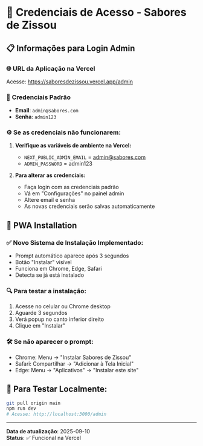 # 🔐 Credenciais de Acesso - Sabores de Zissou

## 📋 Informações para Login Admin

### 🌐 **URL da Aplicação na Vercel**
Acesse: https://saboresdezissou.vercel.app/admin

### 🔑 **Credenciais Padrão**
- **Email**: `admin@sabores.com`
- **Senha**: `admin123`

### ⚙️ **Se as credenciais não funcionarem:**

1. **Verifique as variáveis de ambiente na Vercel:**
   - `NEXT_PUBLIC_ADMIN_EMAIL` = admin@sabores.com
   - `ADMIN_PASSWORD` = admin123

2. **Para alterar as credenciais:**
   - Faça login com as credenciais padrão
   - Vá em "Configurações" no painel admin
   - Altere email e senha
   - As novas credenciais serão salvas automaticamente

## 📱 **PWA Installation**

### ✅ **Novo Sistema de Instalação Implementado:**
- Prompt automático aparece após 3 segundos
- Botão "Instalar" visível
- Funciona em Chrome, Edge, Safari
- Detecta se já está instalado

### 🔍 **Para testar a instalação:**
1. Acesse no celular ou Chrome desktop
2. Aguarde 3 segundos
3. Verá popup no canto inferior direito
4. Clique em "Instalar"

### 🛠️ **Se não aparecer o prompt:**
- Chrome: Menu → "Instalar Sabores de Zissou"
- Safari: Compartilhar → "Adicionar à Tela Inicial"
- Edge: Menu → "Aplicativos" → "Instalar este site"

## 🧪 **Para Testar Localmente:**
```bash
git pull origin main
npm run dev
# Acesse: http://localhost:3000/admin
```

---
**Data de atualização**: 2025-09-10  
**Status**: ✅ Funcional na Vercel